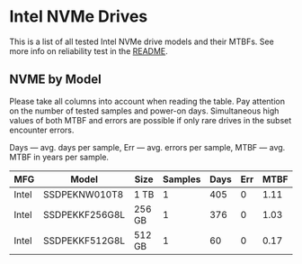 Intel NVMe Drives
=================

This is a list of all tested Intel NVMe drive models and their MTBFs. See more
info on reliability test in the [README](https://github.com/bsdhw/SMART).

NVME by Model
------------

Please take all columns into account when reading the table. Pay attention on the
number of tested samples and power-on days. Simultaneous high values of both MTBF
and errors are possible if only rare drives in the subset encounter errors.

Days   — avg. days per sample,
Err    — avg. errors per sample,
MTBF   — avg. MTBF in years per sample.

| MFG       | Model              | Size   | Samples | Days  | Err   | MTBF   |
|-----------|--------------------|--------|---------|-------|-------|--------|
| Intel     | SSDPEKNW010T8      | 1 TB   | 1       | 405   | 0     | 1.11   |
| Intel     | SSDPEKKF256G8L     | 256 GB | 1       | 376   | 0     | 1.03   |
| Intel     | SSDPEKKF512G8L     | 512 GB | 1       | 60    | 0     | 0.17   |
